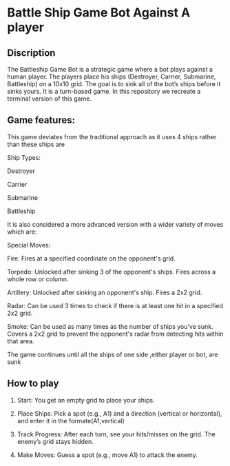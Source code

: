 # Battle Ship Game Bot Against A player
## Discription
The Battleship Game Bot is a strategic game where a bot plays against a human player. The players place his ships (Destroyer, Carrier, Submarine, Battleship) on a 10x10 grid. The goal is to sink all of the bot’s ships before it sinks yours. It is a turn-based game. In this repository we recreate a terminal version of this game.
## Game features:

This game deviates from the traditional approach as it uses 4 ships rather than these ships are

Ship Types:

Destroyer

Carrier

Submarine

Battleship

It is also considered a more advanced version with a wider variety of moves which are:

Special Moves:

Fire: Fires at a specified coordinate on the opponent's grid.

Torpedo: Unlocked after sinking 3 of the opponent's ships. Fires across a whole row or column.

Artillery: Unlocked after sinking an opponent's ship. Fires a 2x2 grid.

Radar: Can be used 3 times to check if there is at least one hit in a specified 2x2 grid.

Smoke: Can be used as many times as the number of ships you’ve sunk. Covers a 2x2 grid to prevent the opponent's radar from detecting hits within that area.

The game continues until all the ships of one side ,either player or bot, are sunk

## How to play

1. Start: You get an empty grid to place your ships.

2. Place Ships: Pick a spot (e.g., A1) and a direction (vertical or horizontal), and enter it in the formate(A1,vertical)

3. Track Progress: After each turn, see your hits/misses on the grid. The enemy’s grid stays hidden.

4. Make Moves: Guess a spot (e.g., move A1) to attack the enemy.
